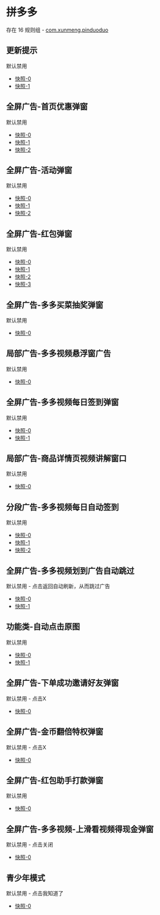 # 拼多多

存在 16 规则组 - [com.xunmeng.pinduoduo](/src/apps/com.xunmeng.pinduoduo.ts)

## 更新提示

默认禁用

- [快照-0](https://i.gkd.li/import/12642017)
- [快照-1](https://i.gkd.li/import/13195645)

## 全屏广告-首页优惠弹窗

默认禁用

- [快照-0](https://i.gkd.li/import/12642015)
- [快照-1](https://i.gkd.li/import/12642019)
- [快照-2](https://i.gkd.li/import/13761182)

## 全屏广告-活动弹窗

默认禁用

- [快照-0](https://i.gkd.li/import/12642032)
- [快照-1](https://i.gkd.li/import/12642038)
- [快照-2](https://i.gkd.li/import/13308175)

## 全屏广告-红包弹窗

默认禁用

- [快照-0](https://i.gkd.li/import/12642023)
- [快照-1](https://i.gkd.li/import/13625441)
- [快照-2](https://i.gkd.li/import/13669963)
- [快照-3](https://i.gkd.li/import/13944160)

## 全屏广告-多多买菜抽奖弹窗

默认禁用

- [快照-0](https://i.gkd.li/import/12642053)

## 局部广告-多多视频悬浮窗广告

默认禁用

- [快照-0](https://i.gkd.li/import/12642058)

## 全屏广告-多多视频每日签到弹窗

默认禁用

- [快照-0](https://i.gkd.li/import/12700615)
- [快照-1](https://i.gkd.li/import/13804657)

## 局部广告-商品详情页视频讲解窗口

默认禁用

- [快照-0](https://i.gkd.li/import/13178326)

## 分段广告-多多视频每日自动签到

默认禁用

- [快照-0](https://i.gkd.li/import/13201422)
- [快照-1](https://i.gkd.li/import/13372677)
- [快照-2](https://i.gkd.li/import/13205634)

## 全屏广告-多多视频划到广告自动跳过

默认禁用 - 点击返回自动刷新，从而跳过广告

- [快照-0](https://i.gkd.li/import/13446291)
- [快照-1](https://i.gkd.li/import/13791119)

## 功能类-自动点击原图

默认禁用

- [快照-0](https://i.gkd.li/import/13925378)
- [快照-1](https://i.gkd.li/import/13925380)

## 全屏广告-下单成功邀请好友弹窗

默认禁用 - 点击X

- [快照-0](https://i.gkd.li/import/13927594)

## 全屏广告-金币翻倍特权弹窗

默认禁用 - 点击X

- [快照-0](https://i.gkd.li/import/13944165)

## 全屏广告-红包助手打款弹窗

默认禁用

- [快照-0](https://i.gkd.li/import/13972251)

## 全屏广告-多多视频-上滑看视频得现金弹窗

默认禁用 - 点击关闭

- [快照-0](https://i.gkd.li/import/13809053)

## 青少年模式

默认禁用 - 点击我知道了

- [快照-0](https://i.gkd.li/import/13809053)
